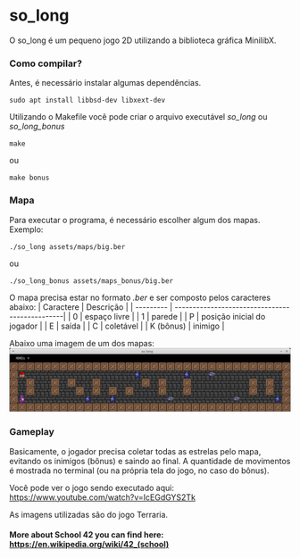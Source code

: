 # so_long
O so_long é um pequeno jogo 2D utilizando a biblioteca gráfica MinilibX.

### Como compilar?

Antes, é necessário instalar algumas dependências.
```
sudo apt install libbsd-dev libxext-dev
```

Utilizando o Makefile você pode criar o arquivo executável *so_long* ou *so_long_bonus*
```
make
```
ou
```
make bonus
```

### Mapa
Para executar o programa, é necessário escolher algum dos mapas. Exemplo:
```
./so_long assets/maps/big.ber
```
ou
```
./so_long_bonus assets/maps_bonus/big.ber
```
O mapa precisa estar no formato *.ber* e ser composto pelos caracteres abaixo:
| Caractere | Descrição                                      |
| --------- | -----------------------------------------------|
| 0         | espaço livre |
| 1         | parede |
| P         | posição inicial do jogador |
| E         | saída |
| C         | coletável |
| K (bônus) | inimigo |

Abaixo uma imagem de um dos mapas:
![](./assets/images/screenshot.png)

### Gameplay
Basicamente, o jogador precisa coletar todas as estrelas pelo mapa, evitando os inimigos (bônus) e saindo ao final.
A quantidade de movimentos é mostrada no terminal (ou na própria tela do jogo, no caso do bônus).

Você pode ver o jogo sendo executado aqui: https://www.youtube.com/watch?v=IcEGdGYS2Tk

As imagens utilizadas são do jogo Terraria.


#### More about School 42 you can find here: https://en.wikipedia.org/wiki/42_(school)
